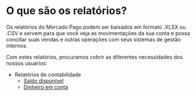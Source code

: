 # O que são os relatórios?

Os relatórios do Mercado Pago podem ser baixados em formato .XLSX ou .CSV e servem para que você veja as movimentações da sua conta e possa conciliar suas vendas e outras operações com seus sistemas de gestão internos.

Com estes relatórios, procuramos cobrir as diferentes necessidades dos nossos usuários: 

* Relatórios de contabilidade
    + [Saldo disponível](https://www.mercadopago.com.br/developers/pt/guides/manage-account/reports/available-money-reports/)
    + [Dinheiro em conta](https://www.mercadopago.com.br/developers/pt/guides/manage-account/reports/account-money-reports/)